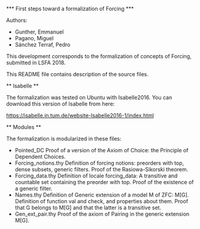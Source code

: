 *** First steps toward a formalization of Forcing ***

Authors:
- Gunther, Emmanuel
- Pagano, Miguel
- Sánchez Terraf, Pedro

This development corresponds to the formalization of 
concepts of Forcing, submitted in LSFA 2018.

This README file contains description of the source files.

** Isabelle **

The formalization was tested on Ubuntu with Isabelle2016.
You can download this version of Isabelle from here:

https://isabelle.in.tum.de/website-Isabelle2016-1/index.html


** Modules **

The formalization is modularized in these files:


- Pointed_DC
	Proof of a version of the Axiom of Choice:
	the Principle of Dependent Choices.
- Forcing_notions.thy
	Definition of forcing notions: preorders with top,
	dense subsets, generic filters. Proof of the
	Rasiowa-Sikorski theorem.
- Forcing_data.thy
	Definition of locale forcing_data: A transitive and countable
	set containing the preorder with top.
	Proof of the existence of a generic filter.
- Names.thy
	Definition of Generic extension of a model M of ZFC: M[G].
	Definition of function val and check, and properties about 
	them. Proof that G belongs to M[G] and that the latter is
	a transitive set.
- Gen_ext_pair.thy
	Proof of the axiom of Pairing in the generic
	extension M[G].
